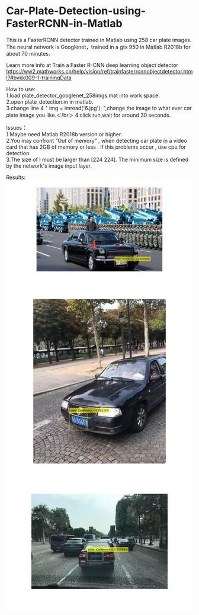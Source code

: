 # Car-Plate-Detection-using-FasterRCNN-in-Matlab
This is a FasterRCNN detector trained in Matlab using 258 car plate images.  
The neural network is Googlenet，trained in a gtx 950 in Matlab R2018b for about 70 minutes.    

Learn more info at Train a Faster R-CNN deep learning object detector  
https://ww2.mathworks.cn/help/vision/ref/trainfasterrcnnobjectdetector.html?#bvkk009-1-trainingData  

How to use:  
1.load plate_detector_googlenet_258imgs.mat into work space.  
2.open plate_detection.m in matlab.  
3.change line 4  " img = imread('6.jpg'); ",change the image to what ever car plate image you like.＜/br＞
4.click run,wait for around 30 seconds.  
  
Issues：  
1.Maybe need Matlab R2018b version or higher.  
2.You may confront “Out of memory” , when detecting car plate in a video card that has 2GB of memory or less . If this problems occur , use cpu for detection.  
3.The size of I must be larger than [224 224]. The minimum size is defined by the network's image
input layer.  
  
Results:  
![complex background](https://github.com/lijinwill/Car-Plate-Detection-using-FasterRCNN-in-Matlab/blob/master/images/1.jpg)
![倾斜的图片](https://github.com/lijinwill/Car-Plate-Detection-using-FasterRCNN-in-Matlab/blob/master/images/2.jpg)
![模糊不清](https://github.com/lijinwill/Car-Plate-Detection-using-FasterRCNN-in-Matlab/blob/master/images/3.jpg)
